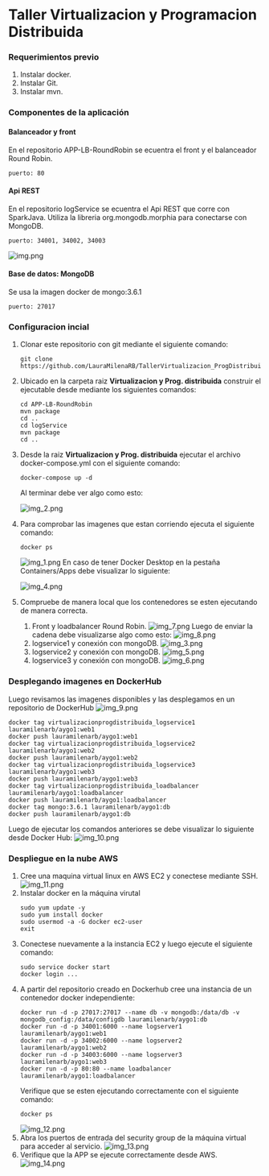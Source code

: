 # Taller Virtualizacion y Programacion Distribuida


### Requerimientos previo
1. Instalar docker.
2. Instalar Git.
3. Instalar mvn.

### Componentes de la aplicación

#### Balanceador y front
En el repositorio APP-LB-RoundRobin se ecuentra el front y el balanceador Round Robin.
```
puerto: 80
```
#### Api REST
En el repositorio logService se ecuentra el Api REST que corre con SparkJava.
Utiliza la libreria org.mongodb.morphia para conectarse con MongoDB.
```
puerto: 34001, 34002, 34003
```
![img.png](imagenes/img.png)
#### Base de datos: MongoDB
Se usa la imagen docker de mongo:3.6.1
```
puerto: 27017
```
### Configuracion incial
1. Clonar este repositorio con git mediante el siguiente comando:
    ```
    git clone https://github.com/LauraMilenaRB/TallerVirtualizacion_ProgDistribuida.git
    ```
2. Ubicado en la carpeta raiz **Virtualizacion y Prog. distribuida** construir el ejecutable desde mediante los siguientes comandos:
    ```
    cd APP-LB-RoundRobin
    mvn package
    cd ..
    cd logService
    mvn package
    cd ..
    ```
3. Desde la raiz **Virtualizacion y Prog. distribuida** ejecutar el archivo docker-compose.yml con el siguiente comando:
    ```
    docker-compose up -d 
    ```
    Al terminar debe ver algo como esto:

    ![img_2.png](imagenes/img_2.png)
4. Para comprobar las imagenes que estan corriendo ejecuta el siguiente comando:
    ```
    docker ps
    ```
    ![img_1.png](imagenes/img_1.png)
    En caso de tener Docker Desktop en la pestaña Containers/Apps debe visualizar lo siguiente:
    
    ![img_4.png](imagenes/img_4.png)
5. Compruebe de manera local que los contenedores se esten ejecutando de manera correcta.
   1. Front y loadbalancer Round Robin.
      ![img_7.png](imagenes/img_7.png)
      Luego de enviar la cadena debe visualizarse algo como esto: 
      ![img_8.png](imagenes/img_8.png)
   2. logservice1 y conexión con mongoDB.
      ![img_3.png](imagenes/img_3.png)
   3. logservice2 y conexión con mongoDB.
      ![img_5.png](imagenes/img_5.png)
   4. logservice3 y conexión con mongoDB.
      ![img_6.png](imagenes/img_6.png)
   
### Desplegando imagenes en DockerHub

Luego revisamos las imagenes disponibles y las desplegamos en un repositorio de DockerHub
   ![img_9.png](imagenes/img_9.png)
   ```
   docker tag virtualizacionprogdistribuida_logservice1 lauramilenarb/aygo1:web1
   docker push lauramilenarb/aygo1:web1
   docker tag virtualizacionprogdistribuida_logservice2 lauramilenarb/aygo1:web2
   docker push lauramilenarb/aygo1:web2
   docker tag virtualizacionprogdistribuida_logservice3 lauramilenarb/aygo1:web3
   docker push lauramilenarb/aygo1:web3
   docker tag virtualizacionprogdistribuida_loadbalancer lauramilenarb/aygo1:loadbalancer
   docker push lauramilenarb/aygo1:loadbalancer
   docker tag mongo:3.6.1 lauramilenarb/aygo1:db
   docker push lauramilenarb/aygo1:db
   ```
Luego de ejecutar los comandos anteriores se debe visualizar lo siguiente desde Docker Hub:
![img_10.png](imagenes/img_10.png)

### Despliegue en la nube AWS
1. Cree una maquina virtual linux en AWS EC2 y conectese mediante SSH.
   ![img_11.png](imagenes/img_11.png)
2. Instalar docker en la máquina virutal
   ```
   sudo yum update -y
   sudo yum install docker
   sudo usermod -a -G docker ec2-user
   exit
   ```
3. Conectese nuevamente a la instancia EC2 y luego ejecute el siguiente comando:
   ```
   sudo service docker start
   docker login ...
   ```
4. A partir del repositorio creado en Dockerhub cree una instancia de un contenedor docker independiente:
   ```
   docker run -d -p 27017:27017 --name db -v mongodb:/data/db -v mongodb_config:/data/configdb lauramilenarb/aygo1:db
   docker run -d -p 34001:6000 --name logserver1 lauramilenarb/aygo1:web1
   docker run -d -p 34002:6000 --name logserver2 lauramilenarb/aygo1:web2
   docker run -d -p 34003:6000 --name logserver3 lauramilenarb/aygo1:web3
   docker run -d -p 80:80 --name loadbalancer lauramilenarb/aygo1:loadbalancer
   ```
   Verifique que se esten ejecutando correctamente con el siguiente comando:
   ```
   docker ps
   ```
   ![img_12.png](imagenes/img_12.png)
5. Abra los puertos de entrada del security group de la máquina virtual para acceder al servicio.
   ![img_13.png](imagenes/img_13.png)
6. Verifique que la APP se ejecute correctamente desde AWS.
   ![img_14.png](imagenes/img_14.png)
   
   